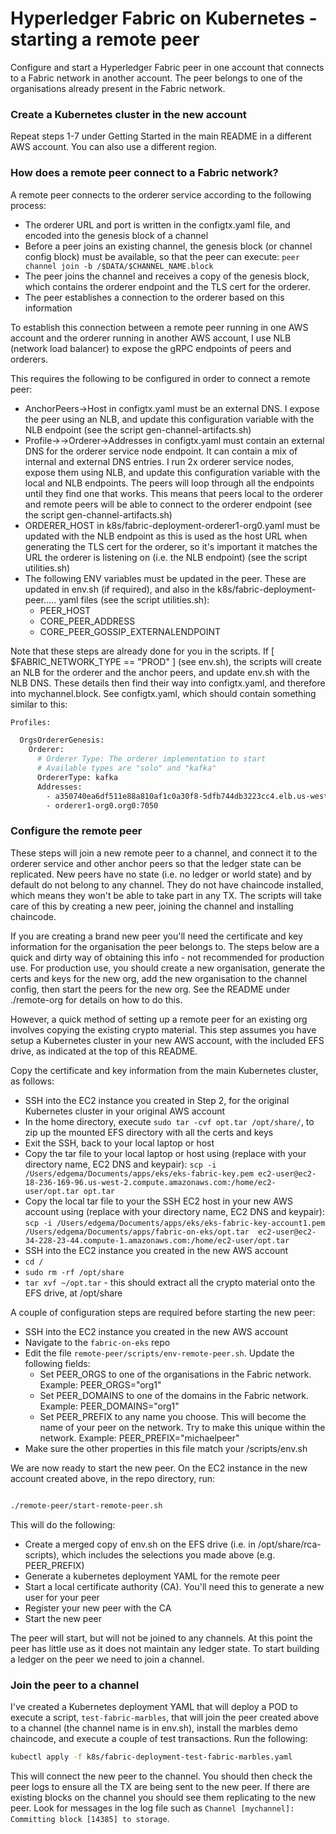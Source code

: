 # Hyperledger Fabric on Kubernetes - starting a remote peer

Configure and start a Hyperledger Fabric peer in one account that connects to a Fabric network in another account. The
peer belongs to one of the organisations already present in the Fabric network.

### Create a Kubernetes cluster in the new account
Repeat steps 1-7 under Getting Started in the main README in a different AWS account. You can also use a different region.

### How does a remote peer connect to a Fabric network?
A remote peer connects to the orderer service according to the following process:

* The orderer URL and port is written in the configtx.yaml file, and encoded into the genesis block of a channel
* Before a peer joins an existing channel, the genesis block (or channel config block) must be available, so that the peer can execute:
`peer channel join -b /$DATA/$CHANNEL_NAME.block`
* The peer joins the channel and receives a copy of the genesis block, which contains the orderer endpoint and the TLS
cert for the orderer. 
* The peer establishes a connection to the orderer based on this information

To establish this connection between a remote peer running in one AWS account and the orderer running in another AWS account,
I use NLB (network load balancer) to expose the gRPC endpoints of peers and orderers. 

This requires the following to be configured in order to connect a remote peer:

* AnchorPeers->Host in configtx.yaml must be an external DNS. I expose the peer using an NLB, and update this configuration
 variable with the NLB endpoint (see the script gen-channel-artifacts.sh)
* Profile-><profile name>->Orderer->Addresses in configtx.yaml must contain an external DNS for the orderer service node 
endpoint. It can contain a mix of internal and external DNS entries. I run 2x orderer service nodes, expose them using NLB, 
and update this configuration variable with the local and NLB endpoints. The peers will loop through all the endpoints 
until they find one that works. This means that peers local to the orderer and remote peers will be able to connect to 
the orderer endpoint (see the script gen-channel-artifacts.sh)
* ORDERER_HOST in k8s/fabric-deployment-orderer1-org0.yaml must be updated with the NLB endpoint as this is used as the
host URL when generating the TLS cert for the orderer, so it's important it matches the URL the orderer is listening on 
(i.e. the NLB endpoint) (see the script utilities.sh)
* The following ENV variables must be updated in the peer. These are updated in env.sh (if required), and also in the 
k8s/fabric-deployment-peer..... yaml files (see the script utilities.sh):
    * PEER_HOST
    * CORE_PEER_ADDRESS
    * CORE_PEER_GOSSIP_EXTERNALENDPOINT

Note that these steps are already done for you in the scripts. If [ $FABRIC_NETWORK_TYPE == "PROD" ] (see env.sh), the
scripts will create an NLB for the orderer and the anchor peers, and update env.sh with the NLB DNS. These details then 
find their way into configtx.yaml, and therefore into mychannel.block. See configtx.yaml, which should contain something 
similar to this:

```bash
Profiles:

  OrgsOrdererGenesis:
    Orderer:
      # Orderer Type: The orderer implementation to start
      # Available types are "solo" and "kafka"
      OrdererType: kafka
      Addresses:
        - a350740ea6df511e88a810af1c0a30f8-5dfb744db3223cc4.elb.us-west-2.amazonaws.com:7050
        - orderer1-org0.org0:7050
```

### Configure the remote peer
These steps will join a new remote peer to a channel, and connect it to the orderer service and other anchor peers so 
that the ledger state can be replicated. New peers have no state (i.e. no ledger or world state) and by default do not
belong to any channel. They do not have chaincode installed, which means they won't be able to take part in any TX. The
scripts will take care of this by creating a new peer, joining the channel and installing chaincode.

If you are creating a brand new peer you'll need the certificate and key information for the organisation the peer belongs
to. The steps below are a quick and dirty way of obtaining this info - not recommended for production use. For production use,
you should create a new organisation, generate the certs and keys for the new org, add the new organisation to the channel 
config, then start the peers for the new org. See the README under ./remote-org for details on how to do this.

However, a quick method of setting up a remote peer for an existing org involves copying the existing crypto material.
This step assumes you have setup a Kubernetes cluster in your new AWS account, with the included EFS drive, as indicated
at the top of this README.

Copy the certificate and key information from the main Kubernetes cluster, as follows:

* SSH into the EC2 instance you created in Step 2, for the original Kubernetes cluster in your original AWS account
* In the home directory, execute `sudo tar -cvf opt.tar /opt/share/`, to zip up the mounted EFS directory with all the certs and keys
* Exit the SSH, back to your local laptop or host
* Copy the tar file to your local laptop or host using (replace with your directory name, EC2 DNS and keypair):
 `scp -i /Users/edgema/Documents/apps/eks/eks-fabric-key.pem ec2-user@ec2-18-236-169-96.us-west-2.compute.amazonaws.com:/home/ec2-user/opt.tar opt.tar`
* Copy the local tar file to your the SSH EC2 host in your new AWS account using (replace with your directory name, EC2 DNS and keypair):
`scp -i /Users/edgema/Documents/apps/eks/eks-fabric-key-account1.pem /Users/edgema/Documents/apps/fabric-on-eks/opt.tar  ec2-user@ec2-34-228-23-44.compute-1.amazonaws.com:/home/ec2-user/opt.tar`
* SSH into the EC2 instance you created in the new AWS account
* `cd /`
* `sudo rm -rf /opt/share`
* `tar xvf ~/opt.tar` - this should extract all the crypto material onto the EFS drive, at /opt/share

A couple of configuration steps are required before starting the new peer:

* SSH into the EC2 instance you created in the new AWS account
* Navigate to the `fabric-on-eks` repo
* Edit the file `remote-peer/scripts/env-remote-peer.sh`. Update the following fields:
    * Set PEER_ORGS to one of the organisations in the Fabric network. Example: PEER_ORGS="org1"
    * Set PEER_DOMAINS to one of the domains in the Fabric network. Example: PEER_DOMAINS="org1"
    * Set PEER_PREFIX to any name you choose. This will become the name of your peer on the network. 
      Try to make this unique within the network. Example: PEER_PREFIX="michaelpeer"
* Make sure the other properties in this file match your /scripts/env.sh

We are now ready to start the new peer. On the EC2 instance in the new account created above, in the repo directory, run:

```bash

./remote-peer/start-remote-peer.sh
```

This will do the following:

* Create a merged copy of env.sh on the EFS drive (i.e. in /opt/share/rca-scripts), which includes the selections you
made above (e.g. PEER_PREFIX)
* Generate a kubernetes deployment YAML for the remote peer
* Start a local certificate authority (CA). You'll need this to generate a new user for your peer
* Register your new peer with the CA
* Start the new peer

The peer will start, but will not be joined to any channels. At this point the peer has little use as it does not 
maintain any ledger state. To start building a ledger on the peer we need to join a channel.

### Join the peer to a channel
I've created a Kubernetes deployment YAML that will deploy a POD to execute a script, `test-fabric-marbles`, that will
join the peer created above to a channel (the channel name is in env.sh), install the marbles demo chaincode, and 
execute a couple of test transactions. Run the following:

```bash
kubectl apply -f k8s/fabric-deployment-test-fabric-marbles.yaml
```

This will connect the new peer to the channel. You should then check the peer logs to ensure
all the TX are being sent to the new peer. If there are existing blocks on the channel you should see them
replicating to the new peer. Look for messages in the log file such as `Channel [mychannel]: Committing block [14385] to storage`.
